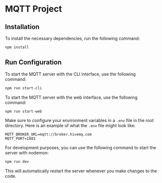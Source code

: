 # MQTT Project

## Installation

To install the necessary dependencies, run the following command:

```bash
npm install
```

## Run Configuration

To start the MQTT server with the CLI interface, use the following command:

```bash
npm run start-cli
```

To start the MQTT server with the web interface, use the following command:

```bash
npm run start-web
```

Make sure to configure your environment variables in a `.env` file in the root directory. Here is an example of what the `.env` file might look like:

```
MQTT_BROKER_URL=mqtt://broker.hivemq.com
MQTT_PORT=1883
```

For development purposes, you can use the following command to start the server with nodemon:

```bash
npm run dev
```

This will automatically restart the server whenever you make changes to the code.